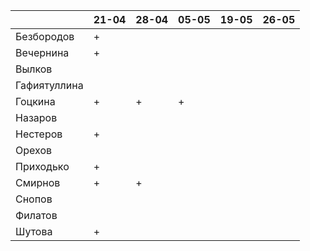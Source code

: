 |              	| 21-04	| 28-04	| 05-05	| 19-05	| 26-05 |
|--------------	|-----	|-----	|-----	|-----  |-----  |
| Безбородов   	|   +  	|     	|      	|     	|   	  |
| Вечернина    	|   +  	|     	|   	  |     	|   	  |
| Вылков       	|     	|     	|     	|     	|   	  |
| Гафиятуллина 	|     	|     	|     	|     	|   	  |
| Гоцкина      	|   +  	|   +  	|   +  	|     	|   	  |
| Назаров      	|     	|     	|     	|     	|   	  |
| Нестеров     	|   +  	|     	|     	|     	|   	  |
| Орехов       	|     	|     	|     	|     	|   	  |
| Приходько    	|   +  	|     	|     	|     	|   	  |
| Смирнов      	|   +  	|   +  	|     	|     	|   	  |
| Снопов       	|     	|     	|     	|     	|   	  |
| Филатов      	|     	|     	|     	|     	|   	  |
| Шутова       	|   +  	|     	|     	|     	|   	  |

